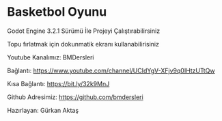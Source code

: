 ﻿# Basketbol Oyunu

Godot Engine 3.2.1 Sürümü İle Projeyi Çalıştırabilirsiniz 

Topu fırlatmak için dokunmatik ekranı kullanabilirisiniz

Youtube Kanalımız: BMDersleri

Bağlantı: https://www.youtube.com/channel/UCIdYgV-XFjv9q0IHtzUTtQw

Kısa Bağlantı: https://bit.ly/32k9MnJ

Github Adresimiz: https://github.com/bmdersleri

Hazırlayan: Gürkan Aktaş
